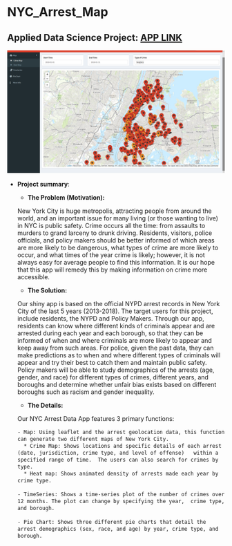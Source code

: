 # NYC_Arrest_Map 
## Applied Data Science Project: [APP LINK](https://saier-gong.shinyapps.io/NYCArrestData/)  
   
![screenshot](doc/crime_map.png)

+ **Project summary**: 
  + **The Problem (Motivation):**
  
  New York City is huge metropolis, attracting people from around the world, and an important issue for many living (or those wanting to live) in NYC is public safety.  Crime occurs all the time: from assaults to murders to grand larceny to drunk driving. Residents, visitors, police officials, and policy makers should be better informed of which areas are more likely to be dangerous, what types of crime are more likely to occur, and what times of the year crime is likely; however, it is not always easy for average people to find this information. It is our hope that this app will remedy this by making information on crime more accessible.  
  
  + **The Solution:**
  
  Our shiny app is based on the official NYPD arrest records in New York City of the last 5 years (2013-2018).  The target users for this project, include residents, the NYPD and Policy Makers. Through our app, residents can know where different kinds of criminals appear and are arrested during each year and each borough, so that they can be informed of when and where criminals are more likely to appear and keep away from such areas. For police, given the past data, they can make predictions as to when and where different types of criminals will appear and try their best to catch them and maintain public safety. Policy makers will be able to study demographics of the arrests (age, gender, and race) for different types of crimes, different years, and boroughs and determine whether unfair bias exists based on different boroughs such as racism and gender inequality.

  + **The Details:**

  Our NYC Arrest Data App features 3 primary functions:

      - Map: Using leaflet and the arrest geolocation data, this function can generate two different maps of New York City.
        * Crime Map: Shows locations and specific details of each arrest (date, jurisdiction, crime type, and level of offense)   within a specified range of time.  The users can also search for crimes by type.
        * Heat map: Shows animated density of arrests made each year by crime type. 

      - TimeSeries: Shows a time-series plot of the number of crimes over 12 months. The plot can change by specifying the year,  crime type, and borough.

      - Pie Chart: Shows three different pie charts that detail the arrest demographics (sex, race, and age) by year, crime type, and borough. 
